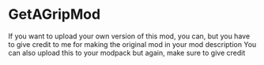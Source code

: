 # GetAGripMod
If you want to upload your own version of this mod, you can, but you have to give credit to me for making the original mod in your mod description
You can also upload this to your modpack but again, make sure to give credit
